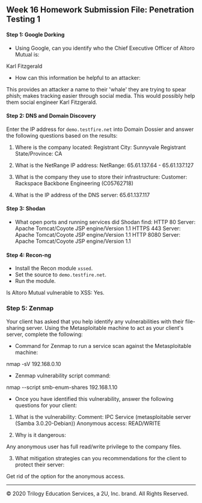 ## Week 16 Homework Submission File: Penetration Testing 1

#### Step 1: Google Dorking


- Using Google, can you identify who the Chief Executive Officer of Altoro Mutual is:

Karl Fitzgerald

- How can this information be helpful to an attacker:

This provides an attacker a name to their 'whale' they are trying to spear phish; makes tracking easier through social media. This would possibly help them social engineer Karl Fitzgerald.

#### Step 2: DNS and Domain Discovery

Enter the IP address for `demo.testfire.net` into Domain Dossier and answer the following questions based on the results:

 1. Where is the company located:
     Registrant City: Sunnyvale
     Registrant State/Province: CA

 2. What is the NetRange IP address:
     NetRange: 65.61.137.64 - 65.61.137.127

 3. What is the company they use to store their infrastructure:
     Customer: Rackspace Backbone Engineering (C05762718)

 4. What is the IP address of the DNS server:
     65.61.137.117

#### Step 3: Shodan

- What open ports and running services did Shodan find:
   HTTP 80 Server: Apache Tomcat/Coyote JSP engine/Version 1.1
   HTTPS 443 Server: Apache Tomcat/Coyote JSP engine/Version 1.1
   HTTP 8080 Server: Apache Tomcat/Coyote JSP engine/Version 1.1

#### Step 4: Recon-ng

- Install the Recon module `xssed`.
- Set the source to `demo.testfire.net`.
- Run the module.

Is Altoro Mutual vulnerable to XSS: Yes.



### Step 5: Zenmap

Your client has asked that you help identify any vulnerabilities with their file-sharing server. Using the Metasploitable machine to act as your client's server, complete the following:

- Command for Zenmap to run a service scan against the Metasploitable machine:

nmap -sV 192.168.0.10
- Zenmap vulnerability script command:

nmap --script smb-enum-shares 192.168.1.10

- Once you have identified this vulnerability, answer the following questions for your client:
 1. What is the vulnerability:
  Comment: IPC Service (metasploitable server (Samba 3.0.20-Debian))
 Anonymous access: READ/WRITE

 2. Why is it dangerous:

 Any anonymous user has full read/write privilege to the company files.

 3. What mitigation strategies can you recommendations for the client to protect their server:

 Get rid of the option for the anonymous access.

---
© 2020 Trilogy Education Services, a 2U, Inc. brand. All Rights Reserved. 


